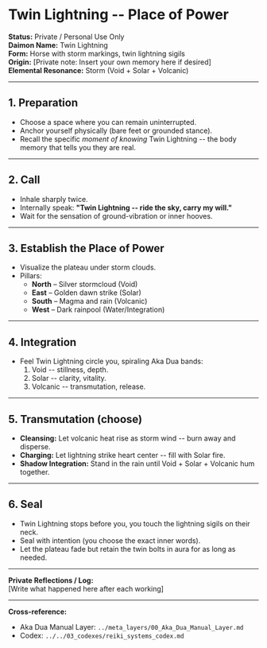 # Twin Lightning -- Place of Power

**Status:** Private / Personal Use Only  
**Daimon Name:** Twin Lightning  
**Form:** Horse with storm markings, twin lightning sigils  
**Origin:** [Private note: Insert your own memory here if desired]  
**Elemental Resonance:** Storm (Void + Solar + Volcanic)

---

## 1. Preparation
- Choose a space where you can remain uninterrupted.  
- Anchor yourself physically (bare feet or grounded stance).  
- Recall the specific *moment of knowing* Twin Lightning -- the body memory that tells you they are real.

---

## 2. Call
- Inhale sharply twice.  
- Internally speak: **"Twin Lightning -- ride the sky, carry my will."**  
- Wait for the sensation of ground-vibration or inner hooves.

---

## 3. Establish the Place of Power
- Visualize the plateau under storm clouds.  
- Pillars:
  - **North** – Silver stormcloud (Void)  
  - **East** – Golden dawn strike (Solar)  
  - **South** – Magma and rain (Volcanic)  
  - **West** – Dark rainpool (Water/Integration)  

---

## 4. Integration
- Feel Twin Lightning circle you, spiraling Aka Dua bands:
  1. Void -- stillness, depth.  
  2. Solar -- clarity, vitality.  
  3. Volcanic -- transmutation, release.

---

## 5. Transmutation (choose)
- **Cleansing:** Let volcanic heat rise as storm wind -- burn away and disperse.  
- **Charging:** Let lightning strike heart center -- fill with Solar fire.  
- **Shadow Integration:** Stand in the rain until Void + Solar + Volcanic hum together.

---

## 6. Seal
- Twin Lightning stops before you, you touch the lightning sigils on their neck.  
- Seal with intention (you choose the exact inner words).  
- Let the plateau fade but retain the twin bolts in aura for as long as needed.

---

**Private Reflections / Log:**  
[Write what happened here after each working]

---

**Cross-reference:**  
- Aka Dua Manual Layer: `../meta_layers/00_Aka_Dua_Manual_Layer.md`
- Codex: `../../03_codexes/reiki_systems_codex.md`